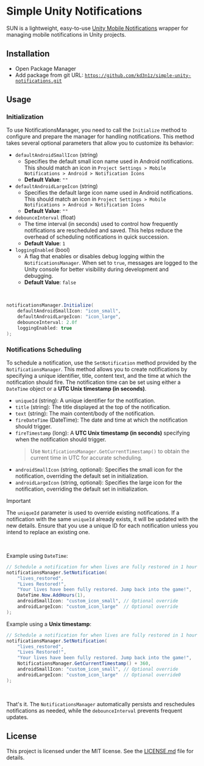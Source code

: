 # Simple Unity Notifications

SUN is a lightweight, easy-to-use [Unity Mobile Notifications](https://github.com/Unity-Technologies/com.unity.mobile.notifications) wrapper for managing mobile notifications in Unity projects.

## Installation

-   Open Package Manager
-   Add package from git URL:
    <code>https://github.com/kd3n1z/simple-unity-notifications.git</code>

## Usage

### Initialization

To use NotificationsManager, you need to call the <code>Initialize</code> method to configure and prepare the manager for handling notifications. This method takes several optional parameters that allow you to customize its behavior:

-   <code>defaultAndroidSmallIcon</code> (string)
    -   Specifies the default small icon name used in Android notifications. This should match an icon in <code>Project Settings > Mobile Notifications > Android > Notification Icons</code>
    -   **Default Value**: <code>""</code>
-   <code>defaultAndroidLargeIcon</code> (string)
    -   Specifies the default large icon name used in Android notifications. This should match an icon in <code>Project Settings > Mobile Notifications > Android > Notification Icons</code>
    -   **Default Value**: <code>""</code>
-   <code>debounceInterval</code> (float)
    -   The time interval (in seconds) used to control how frequently notifications are rescheduled and saved. This helps reduce the overhead of scheduling notifications in quick succession.
    -   **Default Value**: <code>1</code>
-   <code>loggingEnabled</code> (bool)
    -   A flag that enables or disables debug logging within the <code>NotificationsManager</code>. When set to <code>true</code>, messages are logged to the Unity console for better visibility during development and debugging.
    -   **Default Value**: <code>false</code>

<br/>

```csharp
notificationsManager.Initialize(
    defaultAndroidSmallIcon: "icon_small",
    defaultAndroidLargeIcon: "icon_large",
    debounceInterval: 2.0f
    loggingEnabled: true
);
```

### Notifications Scheduling

To schedule a notification, use the <code>SetNotification</code> method provided by the <code>NotificationsManager</code>. This method allows you to create notifications by specifying a unique identifier, title, content text, and the time at which the notification should fire. The notification time can be set using either a <code>DateTime</code> object or a **UTC Unix timestamp (in seconds)**.

-   <code>uniqueId</code> (string): A unique identifier for the notification.
-   <code>title</code> (string): The title displayed at the top of the notification.
-   <code>text</code> (string): The main content/body of the notification.
-   <code>fireDateTime</code> (DateTime): The date and time at which the notification should trigger.
-   <code>fireTimestamp</code> (long): A **UTC Unix timestamp (in seconds)** specifying when the notification should trigger.
    > Use <code>NotificationsManager.GetCurrentTimestamp()</code> to obtain the current time in UTC for accurate scheduling.
-   <code>androidSmallIcon</code> (string, optional): Specifies the small icon for the notification, overriding the default set in initialization.
-   <code>androidLargeIcon</code> (string, optional): Specifies the large icon for the notification, overriding the default set in initialization.

> [!IMPORTANT]
> The <code>uniqueId</code> parameter is used to override existing notifications. If a notification with the same <code>uniqueId</code> already exists, it will be updated with the new details. Ensure that you use a unique ID for each notification unless you intend to replace an existing one.

<br/>

Example using <code>DateTime</code>:

```csharp
// Schedule a notification for when lives are fully restored in 1 hour
notificationsManager.SetNotification(
    "lives_restored",
    "Lives Restored!",
    "Your lives have been fully restored. Jump back into the game!",
    DateTime.Now.AddHours(1),
    androidSmallIcon: "custom_icon_small", // Optional override
    androidLargeIcon: "custom_icon_large"  // Optional override
);
```

Example using a **Unix timestamp**:

```csharp
// Schedule a notification for when lives are fully restored in 1 hour (3600 seconds)
notificationsManager.SetNotification(
    "lives_restored",
    "Lives Restored!",
    "Your lives have been fully restored. Jump back into the game!",
    NotificationsManager.GetCurrentTimestamp() + 360,
    androidSmallIcon: "custom_icon_small", // Optional override
    androidLargeIcon: "custom_icon_large"  // Optional override0
);
```

<br/>

That's it. The <code>NotificationsManager</code> automatically persists and reschedules notifications as needed, while the <code>debounceInterval</code> prevents frequent updates.

## License

This project is licensed under the MIT license. See the [LICENSE.md](LICENSE.md) file for details.
